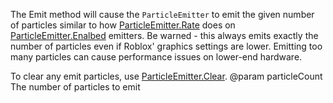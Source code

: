 The Emit method will cause the `ParticleEmitter` to emit the given number of particles similar to how [ParticleEmitter.Rate](https://developer.roblox.com/api-reference/property/ParticleEmitter/Rate) does on [ParticleEmitter.Enalbed](https://developer.roblox.com/search#stq=Enalbed) emitters. Be warned - this always emits exactly the number of particles even if Roblox' graphics settings are lower. Emitting too many particles can cause performance issues on lower-end hardware.

To clear any emit particles, use [ParticleEmitter.Clear](https://developer.roblox.com/api-reference/function/ParticleEmitter/Clear).
@param particleCount The number of particles to emit